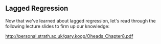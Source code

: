 ## Lagged Regression
Now that we've learned about lagged regression, let's read through the following lecture slides to firm up our knowledge:

http://personal.strath.ac.uk/gary.koop/Oheads_Chapter8.pdf




